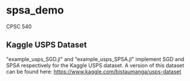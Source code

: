 # spsa_demo
CPSC 540

## Kaggle USPS Dataset
"example_usps_SGD.jl" and "example_usps_SPSA.jl" implement SGD and SPSA respectively for the Kaggle USPS dataset. A version of this dataset can be found here:
https://www.kaggle.com/bistaumanga/usps-dataset
